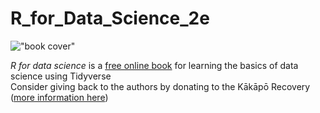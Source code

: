 # R_for_Data_Science_2e

!["book cover"](https://d33wubrfki0l68.cloudfront.net/b88ef926a004b0fce72b2526b0b5c4413666a4cb/24a30/cover.png "San Juan Mountains")

*R for data science* is a [free online book](https://r4ds.had.co.nz/index.html) for learning the basics of data science using Tidyverse  
Consider giving back to the authors by donating to the Kākāpō Recovery ([more information here](https://r4ds.had.co.nz/index.html))
